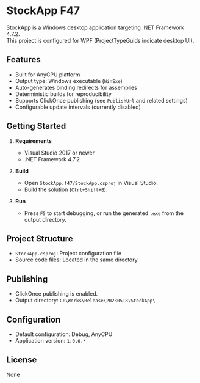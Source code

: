 # StockApp F47

StockApp is a Windows desktop application targeting .NET Framework 4.7.2.  
This project is configured for WPF (ProjectTypeGuids indicate desktop UI).

## Features

- Built for AnyCPU platform
- Output type: Windows executable (`WinExe`)
- Auto-generates binding redirects for assemblies
- Deterministic builds for reproducibility
- Supports ClickOnce publishing (see `PublishUrl` and related settings)
- Configurable update intervals (currently disabled)

## Getting Started

1. **Requirements**
   - Visual Studio 2017 or newer
   - .NET Framework 4.7.2

2. **Build**
   - Open `StockApp.f47/StockApp.csproj` in Visual Studio.
   - Build the solution (`Ctrl+Shift+B`).

3. **Run**
   - Press `F5` to start debugging, or run the generated `.exe` from the output directory.

## Project Structure

- `StockApp.csproj`: Project configuration file
- Source code files: Located in the same directory

## Publishing

- ClickOnce publishing is enabled.
- Output directory: `C:\Works\Release\20230518\StockApp\`

## Configuration

- Default configuration: Debug, AnyCPU
- Application version: `1.0.0.*`

## License

None